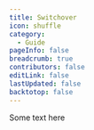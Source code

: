 ```yaml
---
title: Switchover
icon: shuffle
category:
  - Guide
pageInfo: false
breadcrumb: true
contributors: false
editLink: false
lastUpdated: false
backtotop: false
---
```


Some text here